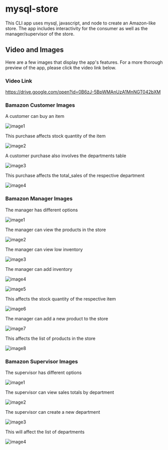 # mysql-store

This CLI app uses mysql, javascript, and node to create an Amazon-like store. The app includes interactivity for the consumer as well as the manager/supervisor of the store.

## Video and Images

Here are a few images that display the app's features. For a more thorough preview of the app, please click the video link below.

### Video Link

https://drive.google.com/open?id=0B6zJ-5BpWMAnUzA1MnNGT042bXM

### Bamazon Customer Images

A customer can buy an item

![image1](/screenshots/customer_purchase.png)

This purchase affects stock quantity of the item

![image2](/screenshots/customer_purchase_effect1.png)

A customer purchase also involves the departments table

![image3](/screenshots/customer_purchase_departments_view.png)

This purchase affects the total_sales of the respective department

![image4](/screenshots/customer_purchase_effect2.png)

### Bamazon Manager Images

The manager has different options

![image1](/screenshots/manager_options.png)

The manager can view the products in the store

![image2](/screenshots/manager_view_products.png)

The manager can view low inventory

![image3](/screenshots/manager_view_low_inventory.png)

The manager can add inventory

![image4](/screenshots/manager_add_inventory1.png)

![image5](/screenshots/manager_add_inventory2.png)

This affects the stock quantity of the respective item

![image6](/screenshots/manager_add_inventory_effect.png)

The manager can add a new product to the store

![image7](/screenshots/manager_add_new_product.png)

This affects the list of products in the store

![image8](/screenshots/manager_add_new_product_effect.png)

### Bamazon Supervisor Images

The supervisor has different options

![image1](/screenshots/supervisor_options.png)

The supervisor can view sales totals by department

![image2](/screenshots/supervisor_view_product_sales.png)

The supervisor can create a new department

![image3](/screenshots/supervisor_create_department.png)

This will affect the list of departments

![image4](/screenshots/supervisor_create_department_effect.png)
